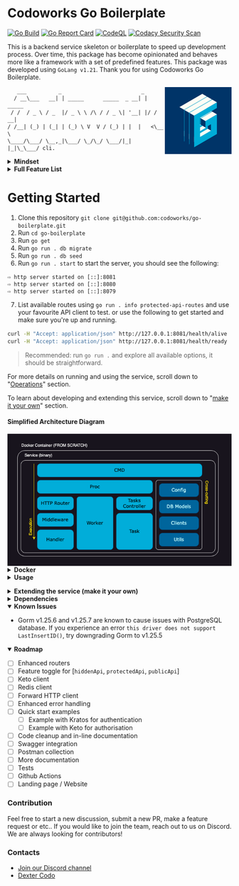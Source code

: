 
# Codoworks Go Boilerplate

[![Go Build](https://github.com/codoworks/go-boilerplate/actions/workflows/go.yml/badge.svg)](https://github.com/codoworks/go-boilerplate/actions/workflows/go.yml)
[![Go Report Card](https://goreportcard.com/badge/github.com/codoworks/go-boilerplate)](https://goreportcard.com/report/github.com/codoworks/go-boilerplate)
[![CodeQL](https://github.com/codoworks/go-boilerplate/actions/workflows/codeql.yml/badge.svg)](https://github.com/codoworks/go-boilerplate/actions/workflows/codeql.yml)
[![Codacy Security Scan](https://github.com/codoworks/go-boilerplate/actions/workflows/codacy.yml/badge.svg)](https://github.com/codoworks/go-boilerplate/actions/workflows/codacy.yml)


This is a backend service skeleton or boilerplate to speed up development process. Over time, this package has become opinionated and behaves more like a framework with a set of predefined features.
This package was developed using `GoLang v1.21`. 
Thank you for using Codoworks Go Boilerplate. 

<img align="right" src="docs/Go-Boilerplate_Logo_Dark_BG_Small_V1.0.png">

```
   ___          _                         _        
  / __\___   __| | _____      _____  _ __| | _____ 
 / /  / _ \ / _  |/ _ \ \ /\ / / _ \| '__| |/ / __|
/ /__| (_) | (_| | (_) \ V  V / (_) | |  |   <\__ \
\____/\___/ \__,_|\___/ \_/\_/ \___/|_|  |_|\_\___/ cli.

```

<details>
<summary><b>Mindset</b></summary>
	
This service is designed for developers to build backend API as quickly as possible - almost as simply as copy and pasting components. The goal is to be able to clone this repository, rename it and get started with your first RESTful CRUD API within minutes.

There are many HTTP libraries on GitHub that enable quick and easy API development, but as your project scales it can quickly become messy without proper structure and workflows, and even more when preparing for production or managing security.

Codoworks Go Boilerplate has all your production needs taken care of in advance, so you can focus your efforts on creating business and application logics.

It's worth noting that this package builds upon [Echo](https://echo.labstack.com) but you can easily adapt it to a different framework.

#### Multi-routers

It's designed with 3 separate routers (public, protected and hidden). Each router has its individual configuration that you can customise to your needs. This enables the following structure:

```
https://your-domain.com/api/<your public api>            # Publicly consumable API
https://api.your-domain.com/<your protected api>         # Your application's API 
https://api.your-domain.com/.admin/<your hidden api>     # Administrative API, not supposed to be available via public internet
```

With this structure, the default router is assumed to be the protected one as most use cases tend to contain a user interface element with a login functionality. 

#### Modular

Speaking of login, this service is designed to be used with self-hosted [ory kratos](https://www.ory.sh/open-source/) for authentication. Since this boilerplate is designed to be modular, you may choose another service provider instead of Kratos. All you have to do is change the authentication.go middleware to your desired service. 

Similarly for authorisation, [ory keto](https://www.ory.sh/open-source/) is the default client for this service as it is well-designed to manage large volumes of transactions.

#### Maintenance

Often, you may need to run something in the background like a cleanup job or perhaps an email watcher. This service is designed with that in mind too. It even provides a watcher that you can run with an http server or indenpendently. Using the same structure you can create your own too.

#### Administration

A well-designed service should also enable the user to perform certain administrative tasks out of the box, like providing a specific user with a given email address or system admin permission. It's likely that a user interface for such feature is not a priority on your product roadmap, hence an API is never developed and as a result, you cannot make use of Postman. To prevent this type of scenario, this boilerplate is shipped with tasks that you can easily extend and execute via command line.

#### Database

Needless to say, almost every service requires a database, this one is no different too. Codowworks Go Boilerplate is designed with MySQL, Postgres and SQLite integration. By default, it uses SQLite to allow a quick start, switching platforms is just a matter of changing an environment variable.

#### Others

Within this boilerplate are also database migrations, logging, routing, hot-reloading, CORS, timeout and even graceful shutdown, which are some of the features you need to get to production as soon as possible. 

We hope you enjoy using Codoworks Go Boilerplate. If you do, please support us by giving this repository a star.
</details>

<details>

<summary><b>Full Feature List</b></summary>

- CLI commands (via Cobra)
- HTTP server (via Echo)
  - Public router
  - Protected router
  - Hidden router
- Daemon processes or workers
- Tasks for custom one-off operations
- Middlewares
  - HTTP header checks and setters
  - Auto error handling and response
  - Authentication via Ory Kratos
  - Authorisation via Ory Keto
  - CORS handling
  - Auto trim trailing slashes
  - Request timeout
  - Gzip responses
  - XSS check
- Databases
  - DB connection (PostgreSQL, MySQL)
  - DB models (ORM using Gorm)
  - DB migrations (using Go Migrate)
  - DB seeds (using Go Migrate)
- JSON forms and model mapping
- Data validation
- Clients
  - Forward HTTP client to forward authorization headers
  - Ory Kratos Client - authentication
  - Ory Keto Client - authorization
- Custom logger
- Graceful shutdown
- Feature toggle: [ory_kratos, ory_keto, db, redis]
</details>

# Getting Started

1. Clone this repository `git clone git@github.com:codoworks/go-boilerplate.git`
2. Run `cd go-boilerplate`
3. Run `go get`
4. Run `go run . db migrate`
5. Run `go run . db seed`
6. Run `go run . start` to start the server, you should see the following:
```
⇨ http server started on [::]:8081
⇨ http server started on [::]:8080
⇨ http server started on [::]:8079
```
7. List available routes using `go run . info protected-api-routes` and use your favourite API client to test. or use the following to get started and make sure you're up and running.
```bash
curl -H "Accept: application/json" http://127.0.0.1:8081/health/alive
curl -H "Accept: application/json" http://127.0.0.1:8081/health/ready
```

> Recommended: run `go run .` and explore all available options, it should be straightforward.

For more details on running and using the service, scroll down to "[Operations](#operations)" section. 

To learn about developing and extending this service, scroll down to "[make it your own](#make-it-your-own)" section. 

#### Simplified Architecture Diagram

<img align="middle" src="docs/Go-Boilerplate_arch.png">

<details>
<summary><b>Docker</b></summary>

The service is shipped with a few Docker compose files to get you started, all of which are automated with a Makefile to make things consistent.

#### Quick Start

From the boilerplate root folder, run the quick-start target from the Makefile.

```bash
make quick-start
```

#### Quick Start with MySQL

To run an example using MySQL database, from the boilerplate root folder, run the quick-start-mysql target from the Makefile.

```bash
make quick-start-mysql
```

#### Quick Start with Postgres

To run an example using Postgres database, from the boilerplate root folder, run the quick-start-mysql target from the Makefile.

```bash
make quick-start-postgres
```
</details>


<details>
<summary><b>Usage</b></summary>

### Env Vars

Environment variables are evaluated in the following order to allow flexibility when running in production: 
1. `.env` file
2. environment variables 
3. cmd flags (if available)

During development, it is recommended to use a `.env` file. You can find a reference under /.env.sample` to get started. 

To ease your development process, we've included a command to print the environment to better understand your app behaviour. Simply run `go run . info env`. Together with `go run . info features`, you should be able to get to the bottom of an issue. 


<details>
<summary><b>List of all available env vars</b></summary>

| Var Name | Required | Description |
| -------- | -------- | ----------- |
| `HOST` | optional | service host address. default: 0.0.0.0 |
| `PROTECTED_API_PORT` | optional | Service port. Default: 8080 |
| `PUBLIC_API_PORT` | optional | Service port. Default: 8081 |
| `HIDDEN_API_PORT` | optional | Service port. Default: 8079 |
| `DB_HOST` | optional | Database host |
| `DB_PORT` | optional | Database port |
| `DB_USER` | optional | Database username |
| `DB_PASSWORD` | optional | Database password |
| `DB_NAME` | optional | Database name |
| `DB_TIMEZONE` | optional | Database timezone. Required with Postgres platform |
| `DB_PLATFORM` | optional | Enum: ["postgres", "mysql", "sqlite"]. default: "sqlite" |
| `KRATOS_PUBLIC_SERVICE` | optional | Ory Kratos public API URL |
| `KRATOS_ADMIN_SERVICE` | optional | Ory Kratos admin API URL |
| `KETO_READ_SERVICE` | optional | Ory Keto read API URL |
| `KETO_WRITE_SERVICE` | optional | Ory Keto write API URL |
| `REDIS_HOST` | optional | Redis host URL. Required if Redis is enabled |
| `REDIS_PORT` | optional | Redis port. Required if Redis is enabled |
| `REDIS_PASSWORD` | optional | Redis password. Required if Redis is enabled |
| `LOG_LEVEL` | optional | Enum: ["info", "warn", "debug", "error"]. default: "info" |
| `CORS_ALLOW_ORIGINS` | optional | Allowed origins. Default: "*" |
| `REQUEST_TIMEOUT_DURATION` | optional | Number in seconds. Default: "60" |
| `DISABLE_FEATURES` | optional | List of features to disable in runtime, make sure its comma separated without spaces |
</details>

### Execution Modes

The service can run in one of two modes: production mode or development mode. 

Development mode is activated using the `-d` or `--dev` flag. Running in this mode will lock the service host to `127.0.0.1` to avoid firewall issues when developing using MacOS. You can override this setting using `-H 0.0.0.0` if needed. 

Development mode will also activate useful middlewares that help print incoming request body, input data validation errors for debugging, and set the logger level to debug for ease of development. Everything else is identical to running in production mode.

You can change the behaviour of the service using flags, see the list of flags below for more.

<details>
<summary><b>List of all flags</b></summary>

| Flag Name | Shorthand | type | Description |
| --------- | --------- | ---- | ----------- |
| `--dev` | `-d` | bool | Run in development mode |
| `--env` | `-e` | bool | Print environment variables |
| `--host` | `-H` | string | (optional) Service host. Overrides env vars |
| `--port` | `-P` | string | (optional) Service port. Overrides env vars |
| `--watcher` | (N/A) | bool | (optional) Start watcher in the backgoround |
| `--log` | `-l` | string | (optional) Log level |
</details>

### Live Reload / Hot-swap <a name="live-reload"></a>

It is convenient to automatically restart the service every time you save your changes. For that, you can use [air](https://github.com/cosmtrek/air), which is a separate Go package you can install using the following command:

```bash
go install github.com/cosmtrek/air@latest
```

Once `air` is installed, you simply need to run `air` to start the service. Configurations for this can be found under `./.air.toml`.

Live reloading will also work in Docker. The `Dockerfile.dev` is configured to install and run the service via `air`.

### Operations <a name="operations"></a>

This service is shipped with a cmd client, which means you can use `./go-boilerplate` to view all available commands and help menu.

> - You need to build the service first before you can use `go-boilerplate` 
> - both `./go-boilerplate` and `go run .` can be followed by any flags, commands and sub-commands 

### Required Headers

The service requires `Accept: application/json` header by default for all requests. 

It also requires `Content-Type: application/json` with `POST`, `PUT` and `DELETE` requests.

### Native Development 

If you're writing a small project with a few endpoints then running Go in your terminal shouldn't be much of a problem. You can use [live-reload](#live-reload) while you're editing your code in your favourite editor. 

To run the service without building, run `go run .` which will achieve the same result as running `./go-boilerplate` after building the binary.

> The name `go-boilerplate` will change if you change the package name [as mentioned here](#change-pkg-name).

### In-Docker Development

However, when you are running a large project with multiple micro-services (multiple instances of this boilerplate), it can be handy to live edit your code while in Docker. For this, we have designed the `Dockerfile.dev` to get you started.

Simply run `make quick-start` to get up and running. To stop it, use `Ctrl+C`.

### Build

To build, run `go build .` which will generate a binary with the default name of the package. In this case, it will be `./go-boilerplate` unless you change it (which is recommended).

If you have executed the above, you may notice that the version `./go-boilerplate version` is set to `2.x.x-default` during run time. That's because it is the second iteration of this boilerplate. It is recommended that you burn the version into the binary in build time to create versioned builds. To do that, use the following command to build:

```bash
go build -ldflags="-w -s -extldflags '-static' -X main.VERSION=<YOUR.VERION.HERE>"

# Example
go build -ldflags="-w -s -extldflags '-static' -X main.VERSION=1.0.0"
./go-boilerplate version
# v1.0.0
```

Once built, a single binary file is generated. It is an executable file that you can rename and place in any folder as long as your profile PATH can find it. A good place to place it on your local machine would be in `/usr/bin` which is where most binaries are. 

### Deployment

If you wish to deploy this service locally, all you need to do is build as per the section above then ship the outputted binary into a location where your terminal's PATH can find it. You should be able to use it just by calling its name in your terminal. 

The "Usage" section should get you familiarised with all the parameters that are configurable. Deploying it should not be a problem in any dockerised environment.

From a containerisation perspective, I'd encourage you to place this binary in an empty container i.e. `FROM scratch` in your Dockerfile. This helps keep the container size to a minimum. When tested on an M1 Mac Machine, we got an 18MB container. 
</details>

<a name="make-it-your-own"></a>
<details>
<summary><b>Extending the service (make it your own)</b></summary>

This section is all about extending the service to create your own application and APIs. 

<a name="change-pkg-name"></a>
> The first thing you should do is to change the package name, find `github.com/codoworks/go-boilerplate` in all the files and replace it with your own package name. You can choose to use the general `github.com/(org-name)/(project-name)` naming pattern for consistency.


<details>
<summary><b>Migrations</b></summary>

Migrations help create your database and track how it evolves overtime. Here, we use [GoMigrate](https://github.com/go-gormigrate/gormigrate) to achieve this. Some added complexity is added to enable easy extendability and generate better logs throughout your development process. 

Migrations go under `pkg/db/migrations/<myNewMigration>.go`. Its implemention uses `Go`'s `init()` function, which means they're added to the list in alphabetical order. They migrate in that order (top to bottom) and rollback in the reverse order (bottom up). For this, it is best to maintain the naming convention of `YYYYMMDD[00-99]_migration_description`.


Here's a sample migration to get you started:
```Go
func init() {
	m := &gormigrate.Migration{}

	m.ID = "2022081801_create_cats_table"

	m.Migrate = func(db *gorm.DB) error {
		type Cat struct {
			models.ModelBase
			Name string `gorm:"size:255"`
			Type string `gorm:"size:255"`
		}

		return AutoMigrateAndLog(db, &Cat{}, m.ID)
	}

	m.Rollback = func(db *gorm.DB) error {
		if err := db.Migrator().DropTable("cats"); err != nil {
			logFail(m.ID, err, true)
		}
		logSuccess(m.ID, true)
		return nil
	}

	AddMigration(m)
}
```

The variable `m` holds the migration details and is added to the list of migrations at the end. `m.ID` is the identifier used by `gomigrate` to keep track of the migrations that already ran. So, make sure to change that for every migration.


Every migration has 2 methods to be implemented, the `Migrate()` and `Rollback()` method as described above. Make sure you use the `logSuccess`, `logFail` and `AutoMigrateAndLog()` functions to print the migrations that ran. This will come in very handy for remote deployments. 

It's recommended to declare your models within each migration (separately from the models package) to keep track of the database schema change through time. You can add or delete columns, rename columns, and execute raw SQL in migrations.

> A general good practice would be to flatten your migrations once your application achieves version 1, leaving only neat table creation in each migration.
</details>

<details>
<summary><b>Seeds</b></summary>

Seeds are very similar to migrations, but seeds do not implement the `Rollback` function.

Just like migrations, seeds are applied once and tracked using their unique identifier `ID` by [GoMigrate](https://github.com/go-gormigrate/gormigrate).

Seeds are part of the whole package which allows you to access models, clients and other components directly to configure the application, and perhaps provide dummy data to help with development. 

Here's a seed skeleton to get you started. Copy the following structure into a new file under seeds and change the `s.ID` property.

```Go
func init() {

	var s = &gormigrate.Migration{}
	s.ID = "2022081801_new_seed"

	s.Migrate = func(db *gorm.DB) error {

		logSuccess(s.ID)
		return nil
	}

	AddSeed(s)
}
```

And here's a sample seed to give an idea of how you can utilise seeds.

```Go
func init() {

	var s = &gormigrate.Migration{}
	s.ID = "2022081801_seed_cats_data"

	s.Migrate = func(db *gorm.DB) error {

		var err error
    var cats []*models.Cat

		cats = append(cats, &models.Cat{
			Name: "Kitty",
			Type: "Persian",
		})

		cats = append(cats, &models.Cat{
			Name: "Tom",
			Type: "Siamese",
		})

    for _, cat := range cats {
      err = cat.Save()
      if err != nil {
        logFail(s.ID, err)
        return err
      }
    }

		logSuccess(s.ID)
		return nil
	}

	AddSeed(s)
}
```
</details>

<details>
<summary><b>Models</b></summary>

Models can sometimes be a complex aspect of any application. In this section, you'll find a rundown on how you can compose your models or database entities. 

#### Model Structure 

The first thing is to create a struct that matches your database schema. Almost all models should embed the `ModelBase` struct that provides the `ID`, `CreatedAt` and `UpdatedAt` properties. Exceptions may include a many-to-many table where you only need to store 2 identifiers. To learn more about model declarations, you can refer to [Gorm](https://gorm.io)'s official comprehensive documentation. 

Here's a Cat model that should correspond to a Cats table that contains 5 properties i.e. `ID`, `CreatedAt`, `UpdatedAt`, `Name` and `Type` in a database.

```Go
type Cat struct {
	ModelBase
	Name string `gorm:"size:255"`
	Type string `gorm:"size:255"`
}
```
Notice how every property contains a `gorm` decoration to specify things like field size, uniqueness or foreign keys etc. For more details, please refer to [Gorm](https://gorm.io)'s documentation.

Your model may sometimes contain properties that do not correspond to a database column. To do that, you simply need to use the `gorm:"-"` decoration. 

> Note: Given that this package is designed to work with multiple database servers like MySQL or Postgres, some data types may be available in some servers and not others. It's worth testing your application with differnet servers from time to time to accomodate easy switching of database server, unless your use case relies on a specific data type - in which case you're making a calculated decision to lock your application to that server.

#### Common Basic Functionality

Now that you have a structure that corresponds to a table in your database, some common functionality is in order. Generally, one would at least expect the basic CRUD functionality. Here's a basic CRUD implementation that is required for any model:

- `FindAll()`, for retrieving all records in the table
```Go
func (model *Cat) FindAll() (models []*Cat, err error) {
	result := db.Model(model).Find(&models)
	return models, result.Error
}
```

- `FindMany()`, for retrieving many items given an array of IDs
```Go
func (model *Cat) FindMany(ids []string) (models []*Cat, err error) {
	result := db.Model(model).Find(&models, ids)
	return models, result.Error
}
```

- `Find()`, for retrieving a single item with a given ID
```Go
func (model *Cat) Find(id string) (m *Cat, err error) {
	result := db.Model(model).Where("ID=?", id).First(&m)
	return m, result.Error
}
```

- `Save()`, for creating a new record in the database and assigning a new ID to it
```Go
func (model *Cat) Save() error {
	return db.Model(model).Create(&model).Error
}
```

- `'Update()`, for updating a record in the database given an existing ID
```Go
func (model *Cat) Update() error {
	return db.Model(model).Updates(&model).Error
}
```

- `Delete()`, for deleting a record in the database given an existing ID
```Go
func (model *Cat) Delete(id string) error {
	return db.Model(model).Where("ID=?", id).Delete(&model).Error
}
```

All of the above functions will return an error if they cannot perform what they're supposed to. That's useful to inform users if the data they're looking for exists or is stored. For detailed utilisation of these functions, check out the handlers folder. 

These functions are not abstracted to allow granular control over each model, as each individual model can quickly morph into something very large with child elements, preload functions and pagination. 


#### Model Accessibility

Given the basic functionality defined in the previous section, we've created the ability to do something like the following:
```Go
...
catModel := &Cat{}

myCat, err := catModel.Find(catID)
if err != nil {
	fmt.Println("couldn't find cat with ID", catID)
}
...
```

The problem with the code above is that you will need to instantiate a new struct `catModel` from `&Cat{}` in order to have a pointer receiver that can call the `Find()` function. You can avoid that by using the following common getter structure for all models, right at the top of the model before its declaration to maintain consistency.
```Go
var cat *Cat = &Cat{}

func CatModel() *Cat {
	return cat
}
```
The above will now create a singleton pattern that you can access from any component within the package like `models.CatModel().Find()`.

> Note: the `CatModel()` method should only be used to fetch data from the database. Saving, updating and deleting data should be applied to an actual instance that has been returned through a `Find()`, `FindAll()` or `FindMany()` function.

#### Working with JSON Forms

Once you have retrieved the records needed from the database, you may want to send those records as a response. To do that, you can use forms. Every model is expected to have at least one method named `MapToForm()` that returns a JSON representation of that model. 

Forms are basic structures that may or may not exactly match all the properties that a model has. The reason it has been done this way is to enable multiple forms where one can contain all model properties e.g. intended for an admin user to view, while another may contain a sanitised version of that model e.g. intended only for a read-only user. 

For more details on creating a form, scroll down to the forms section below. Here you'll find a sample implementation of `MapToForm()` function.
```Go
func (model *Cat) MapToForm() *CatForm {
	form := &CatForm{
		Name: model.Name,
		Type: model.Type,
	}
	form.ID = model.ID
	form.CreatedAt = model.CreatedAt
	form.UpdatedAt = model.UpdatedAt
	return form
}
```

#### Complete Code 

Here's a complete code as a model sample that you can copy as a base model.

```Go
var cat *Cat = &Cat{}

func CatModel() *Cat {
	return cat
}

type Cat struct {
	ModelBase
	Name string `gorm:"size:255"`
	Type string `gorm:"size:255"`
}

func (model *Cat) MapToForm() *CatForm {
	form := &CatForm{
		Name: model.Name,
		Type: model.Type,
	}
	form.ID = model.ID
	form.CreatedAt = model.CreatedAt
	form.UpdatedAt = model.UpdatedAt
	return form
}

func (model *Cat) FindAll() (models []*Cat, err error) {
	result := db.Model(model).Find(&models)
	return models, result.Error
}

func (model *Cat) FindMany(ids []string) (models []*Cat, err error) {
	result := db.Model(model).Find(&models, ids)
	return models, result.Error
}

func (model *Cat) Find(id string) (m *Cat, err error) {
	result := db.Model(model).Where("ID=?", id).First(&m)
	return m, result.Error
}

func (model *Cat) Save() error {
	return db.Model(model).Create(&model).Error
}

func (model *Cat) Update() error {
	return db.Model(model).Updates(&model).Error
}

func (model *Cat) Delete(id string) error {
	return db.Model(model).Where("ID=?", id).Delete(&model).Error
}
```
Copy the code above and replace the name `Cat` to get started. 
</details>

<details>
<summary><b>Forms</b></summary>

Forms are data contracts that are used to send responses to clients and receive/ bind user input. 

Each model can have many forms to enable sending specific values with different endpoints. An example scenario would be having an admin with full access to all data in a record whereas a customer has access only to a subset of that data.

Data validation is applied to fields in forms. Here's a sample form to get you started.
```Go
type CatForm struct {
	FormBase
	Name string `json:"name" validate:"required,min=2,max=50"`
	Type string `json:"type" validate:"required,min=2,max=80"`
}

func (form *CatForm) MapToModel() *Cat {
	return &Cat{
		Name: form.Name,
		Type: form.Type,
	}
}
```

The `FormBase` struct provides the `ID`, `CreatedAt` and `UpdatedAt` fields. 

Each field should specify the name mapping in JSON format along with validation rules. For more on validations check out the [Playground Validator documentation](https://github.com/go-playground/validator). To skip validations all together, use `validate:"-"`.

Finally, each form should have a `MapToModel()` function that returns a model, so it can be stored after it has been validated. Note that forms do not set a model's `ID` property as that is the job of the model. Instead, it must be set manually prior to a database operation. Think of this like an actual form you fill up that has a section "for office use only". 
</details>

<details>
<summary><b>Handlers</b></summary>

> Note: This go boilerplate uses [Echo](https://echo.labstack.com). If you're ever in doubt, you can refer to Echo's documentation for more details on what's possible with routers.

A handler is any function with the `func (c echo.Context) error` signature. All handlers should be stored under `pkg/api/handlers` and categorized in directories following their entity name in plural form. For readability and maintainability, we encourage maintaining a single handler in a single file as we all know that Go files can quickly grow.

Handlers should also be nested, which means a Cats handlers directory can contain a sub directory, such as `cats/tags`, that helps avoid long file names and improve readability. 

How handlers look will largely depend on your project's business logic and requirements. For reference, here's a quick sample to give an idea on how you should construct your handler.

```Go
func Get(c echo.Context) error {

	id := c.Param("id")

	if id == "" {
		return helpers.Error(c, constants.ERROR_ID_NOT_FOUND, nil)
	}

	m, err := models.CatModel().Find(id)

	if err != nil {
		return helpers.Error(c, err, nil)
	}

	return c.JSON(http.StatusOK, handlers.Success(m.MapToForm()))

}
```
And perhaps another example to demonstrate how to receive user input and store a model.
```Go
func Post(c echo.Context) error {

	f := &models.CatForm{}

	if err := c.Bind(f); err != nil {
		return helpers.Error(c, constants.ERROR_BINDING_BODY, err)
	}

	if err := helpers.Validate(f); err != nil {
		return c.JSON(http.StatusBadRequest, handlers.ValidationErrors(err))
	}

	m := f.MapToModel()

	if err := m.Save(); err != nil {
		return helpers.Error(c, err, nil)
	}

	return c.JSON(http.StatusOK, handlers.Success(m.MapToForm()))

}
```

</details>

<details>
<summary><b>Routers</b></summary>

> Note: This go boilerplate uses [Echo](https://echo.labstack.com). If you're ever in doubt, you can refer to Echo's documentation for more details on what's possible with routers.

This boilerplate is shipped with 3 routers, public, privdate and hidden routers - all of which ollow the same structure and procedure with slight differences in what is registered within each. 

Why have 3 routers? Well, some projects may have public and protected routes, and such use case is straightforward. The latter implements an authentication middleware while the first does not. Attempting to achieve such behaviour within a single router can be tricky, so isolated routers running on different ports are used instead. The third "hidden" router is provided to enable a pattern commonly used to allow one microservice to communicate with another without exposing those routes to the public internet. With that said, wiring those 3 routers can easily be achieved through a different service like Kubernetes or NGINX. 

All routers should go through the following process: 
1. Initialisation 
2. Checking for DevMode and enabling related middlewares 
3. Register common middleware 
4. Register health routes
5. Register security middleware 
6. Register user-defined routes
7. Register error handler 

Have a look at `pkg/api/routers/protectedApi.go` to familiarise yourself with router initialisation process. If you've already created your handlers from the previous section, all you need is to add your new route to this file as such:
```Go
func registerProtectedAPIRoutes() {
	cats := protectedApiRouter.Echo.Group("/cats") // Your new REST resource
	cats.GET("", catsHandlers.Index)               // GET "/cats/" route and handler 
	cats.GET("/:id", catsHandlers.Get)             // GET "/cats/:id" route and handler
	cats.POST("", catsHandlers.Post)               // POST "/cats/" route and handler
	cats.PUT("/:id", catsHandlers.Put)             // PUT "/cats/:id" route and handler
	cats.DELETE("/:id", catsHandlers.Delete)       // DELETE "/cats/:id" route and handler

	// add more routes here ...
}
```

</details>

<details>
<summary><b>Tasks</b></summary>

Tasks is a way to extend the command line CLI without having to go through the trouble of understanding the initialisation process.

To create a new task, simply add the following sample into a new file `./pkg/tasks/<myTask>.go`:

```Go

func init() {
	var t = &Task{
		Name:        "myTask",
		Description: "This is my task",
		RequiredArgs: []string{"key1", "key2"}, // add args here
		Run:         execMyTask,
	}
	Tasks.AddTask(t)
}

func execMyTask(env *TaskEnv, args map[string]string) error {
	// task implementation goes here...
	fmt.Println("My task is executed!")
	return nil
}
```

Tasks are automatically injected with an `env` object that contains the environment. They are also injected with an `args` map containing any values added to the exec command, as long as they're separated by '=' e.g. `key1=value1 key2=value2 key3=value3 `.

You can also set the required arguments in `myTask.RequiredArgs = []string{"key1", "key2"}` to prevent execution until all arguments are provided.

To execute the task above, simply run `go run . task exec myTask` and you should get the "My first task is executed!" message.

</details>

<details>
<summary><b>Error Handling</b></summary>

This boilerplate automates error handling and error responses. 

First, let's talk about logging errors. When using proper logging mechanics and log levels, you can then leave all your logs in the code and have them printed depending on their severity. The package is shipped with the function `helpers.Error()`, a wrapper that's intended to log an error and return it. These logs will only be visible if the `LOG_LEVEL` env var permits. Avoid using `fmt.Println()` at all times, instead, use `logger.Debug()` or if you're within a handler, you can use the `c.Logger().Debug()` helper.

Given that each handler can return an error, the router is configured to handle the error using `pkg/api/handlers/errors/automatedHttpError.go` which will unwrap the error and match it with a list of registered errors under `pkg/api/handlers/errors/errors.go`. Finally, it will construct an error response and respond to that request. 

Validation errors are no different, except they're unwrapped further and sent to the user as individual form inputs so they can be displayed. 

You're encouraged to register and maintain as many errors as you can in the same way. It's useful to have a specific error code mapped to each error, that way we can determine exactly what went wrong in each user flow. 

</details>

<details>
<summary><b>Adding Env Vars & Features</b></summary>

All environment variables reside in `pkg/config/features`. They're categorised within their respective features such as `database.go` or `service.go`. Each env var must have a `mapstructure:` decoration that spells it in caps when parsing an ENV. You can add your own, it's as simple as adding a new line in any of these files, or create your own. 

Below is a sample of `pkg/config/features/service.go`:
```Go
type ServiceConfig struct {
	Host                   string `mapstructure:"HOST"`
	ProtectedApiPort       string `mapstructure:"PROTECTED_API_PORT"`
	PublicApiPort          string `mapstructure:"PUBLIC_API_PORT"`
	HiddenApiPort          string `mapstructure:"HIDDEN_API_PORT"`
	LogLevel               string `mapstructure:"LOG_LEVEL"`
	RequestTimeoutDuration string `mapstructure:"REQUEST_TIMEOUT_DURATION"`
	WatcherSleepInterval   string `mapstructure:"WATCHER_SLEEP_INTERVAL"`
}

var service = &Feature{
	Name:       constants.FEATURE_SERVICE,
	Config:     &ServiceConfig{},
	enabled:    true,
	configured: false,
	ready:      false,
	requirements: []string{
		"Host",
		"ProtectedApiPort",
		"PublicApiPort",
		"HiddenApiPort",
		"LogLevel",
		"RequestTimeoutDuration",
		"WatcherSleepInterval",
	},
}

func init() {
	Features.Add(service)
}
```

From the example above, you can find a type `ServiceConfig` that states what env vars are to be expected. These are automatically read from the environment. Env vars must belong to a feature which can be toggled on or off. A feature can also define which env vars are required for it to start. 

If you wish to disable a feature, you can mention it in the list of `DISABLE_FEATURES` var in run-time. 

Reading the env vars is the job of `pkg/config/envVars.go`. Each config struct must be registered in `envVars.go`. The config struct is then automatically injected to its respective feature after initialisation.

It is possible to set a default value for each variable, this can be done in `pkg/config/envVars.go` under `setDefaults()`.

By the time the CMD calls the Proc, all env vars should have already been read and injected into their features, making them available for the rest of the package. 

</details>


<details>
<summary><b>Folder Structure</b></summary>

### Root Folder Structure

The package is split into 3 directories

| Directory | Description |
| --------- | ----------- |
| `/ci` | Contains all files related to building or deploying the service such as Docker, Docker compose, configuration and K8S files|
| `/cmd` | Contains all available commands |
| `/pkg` | Contains all source code files. This is where you'll be spending most of your time |

### pkg Folder Structure

| Directory | Description |
| --------- | ----------- |
| `/pkg/api` | Everything related to `Echo`, routers and handlers go in here |
| `/pkg/clients` | These are clients used throughout the service. They can be third-party services or simple config providers for workflows |
| `/pkg/config` | Service configuration and environment variable management |
| `/pkg/db` | Everything related to database entities and models, migrations, and seed data |
| `/pkg/proc` | Entry points for all processes |
| `/pkg/tasks` | User-defined tasks available via the command line CLI |
| `/pkg/utils` | General utilities used throughout the package that do not belong to any specific package |


<details>
<summary><b>Package tree view</b></summary>

```
+- pkg
|  +- api
|  |  +- handlers
|  |  |  +- healthz
|  |  |  +- errors
|  |  |  +- cats            <--- example handlers
|  |  |  +-                 <--- additional handlers
|  |  +- helpers
|  |  |  +- helpers.go
|  |  |  +-                 <--- additional helpers
|  |  +- middlewares
|  |  |  +- authentication.go
|  |  |  +- authorization.go
|  |  |  +-                 <--- additional middleware
|  |  +- routers
|  |  |  +- router.go
|  |  |  +- hiddenApi.go
|  |  |  +- protectedApi.go
|  |  |  +- publicApi.go
|  |  |  +-                 <--- additional routers
|  |  +- api.go
|  +- clients
|  |  +- db
|  |  +- fhttp
|  |  +- keto
|  |  +- kratos
|  |  +- logger
|  |  +- redis
|  +- config
|  |  +- autoEnv.go
|  |  +- config.go
|  |  +- feature.go
|  |  +- features.go
|  |  +- flags.go
|  |  +- service.go
|  +- db
|  |  +- migrations
|  |  |  +- migrations.go   <--- list of migrations to run, be sure to add yours here
|  |  |  +-                 <--- additional migrations
|  |  +- models
|  |  |  +- models.go
|  |  |  +- forms.go
|  |  |  +- cat.go          <--- example model
|  |  |  +- catForm.go      <--- example form
|  |  |  +-                 <--- additional routers
|  |  +- seeds
|  |  |  +- seeds.go        <--- list of seeds to run, be sure to add yours here
|  |  |  +-                 <--- additional seeds
|  +- proc                  <--- entry point to all processes
|  |  +- proc.go
|  |  +- hiddenApi.go
|  |  +- protectedApi.go
|  |  +- publicApi.go
|  |  +- watcher.go
|  +- tasks
|  |  +- myFirstTask.go
|  |  +-                    <--- additional tasks
|  +- utils
|  |  +- constants
|  |  |  +- constants.go    <--- all literal values
|  |  +- init.go
|  |  +- utils.go           <--- reusable functions that don't belong anywhere else
+- go.mod
+- main.go

```
</details>

</details>

</details>

<details>
<summary><b>Dependencies</b></summary>

This package is purely written in Go, which helps with dependency management. All dependencies can be easily installed using the `go get` command. 

There are only 2 optional dependencies that can be installed separately. The first is [Air](https://github.com/cosmtrek/air) used for [live-reload](#live-reload), and the other is [Docker](https://www.docker.com/products/docker-desktop/).

List of run-time dependencies:

- [GoLang](https://go.dev) v1.20
- [Cobra](https://github.com/spf13/cobra) v1.8.0
- [Viper](https://github.com/spf13/viper) v1.18.2
- [Echo](https://echo.labstack.com) v4.11.3
- [Gorm](https://gorm.io) v1.25.6
- [MySQL](https://github.com/go-gorm/mysql) v1.5.2
- [PostgreSQL](https://github.com/go-gorm/postgres) v1.25.6
- [SQLite](https://github.com/go-gorm/sqlite) v1.5.4
- [GoMigrate](https://github.com/go-gormigrate/gormigrate) v2.1.1
- [Playground Validator](https://github.com/go-playground/validator) v10.17.0
- [Ory Kratos](https://github.com/ory/kratos-client-go) v1.0.0
- [Ory Keto](https://github.com/ory/keto-client-go) v0.5.2
- [Redis](https://github.com/redis/go-redis)

List of development dependencies: 

- [Air](https://github.com/cosmtrek/air)       # Optional for live-reload
- [Docker](https://www.docker.com/products/docker-desktop/)

</details>


<details open>
<summary><b>Known Issues</b></summary>

- Gorm v1.25.6 and v1.25.7 are known to cause issues with PostgreSQL database. If you experience an error `this driver does not support LastInsertID()`, try downgrading Gorm to v1.25.5

</details>


<details open>
<summary><b>Roadmap</b></summary>

- [ ] Enhanced routers
- [ ] Feature toggle for [`hiddenApi`, `protectedApi`, `publicApi`]
- [ ] Keto client
- [ ] Redis client
- [ ] Forward HTTP client
- [ ] Enhanced error handling
- [ ] Quick start examples
	- [ ] Example with Kratos for authentication
	- [ ] Example with Keto for authorisation
- [ ] Code cleanup and in-line documentation
- [ ] Swagger integration
- [ ] Postman collection
- [ ] More documentation
- [ ] Tests
- [ ] Github Actions 
- [ ] Landing page / Website 

</details>


### Contribution

Feel free to start a new discussion, submit a new PR, make a feature request or etc.. If you would like to join the team, reach out to us on Discord. We are always looking for contributors!

### Contacts

- [Join our Discord channel](https://discord.gg/Q27kgPVub7)
- [Dexter Codo](mailto:dexter@dexterexplains.com)
